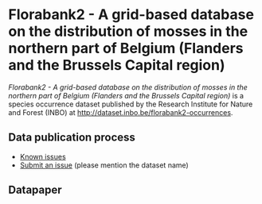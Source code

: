 # Florabank2 - A grid-based database on the distribution  of mosses in the northern part of Belgium (Flanders and the Brussels Capital region)

*Florabank2 - A grid-based database on the distribution of mosses in the northern part of Belgium (Flanders and the Brussels Capital region)* is a species occurrence dataset published by the Research Institute for Nature and Forest (INBO) at http://dataset.inbo.be/florabank2-occurrences.

## Data publication process

* [Known issues](https://github.com/inbo/data-publication/labels/florabank2-occurrences)
* [Submit an issue](https://github.com/inbo/data-publication/issues/new) (please mention the dataset name)

## Datapaper

